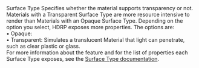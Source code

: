 <tr>
<td>Surface Type</td>
<td></td>
<td></td>
<td>Specifies whether the material supports transparency or not. Materials with a Transparent Surface Type are more resource intensive to render than Materials with an Opaque Surface Type. Depending on the option you select, HDRP exposes more properties. The options are:<br>• Opaque:<br>• Transparent: Simulates a translucent Material that light can penetrate, such as clear plastic or glass.<br>For more information about the feature and for the list of properties each Surface Type exposes, see the <a href="https://docs.unity3d.com/Packages/com.unity.render-pipelines.high-definition@latest/index.html?subfolder=/manual/Surface-Type.html">Surface Type documentation</a>.</td>
</tr>